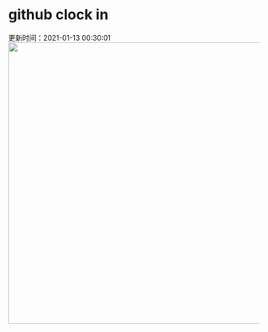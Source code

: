 # github clock in
更新时间：2021-01-13 00:30:01
 <img style="-webkit-user-select: none;margin: auto;cursor: zoom-in;" src="https://cn.bing.com/th?id=OHR.BolivianSummer_ZH-CN0179997340_1920x1080.jpg&rf=LaDigue_1920x1080.jpg&pid=hp" width="1004" height="564"> 
